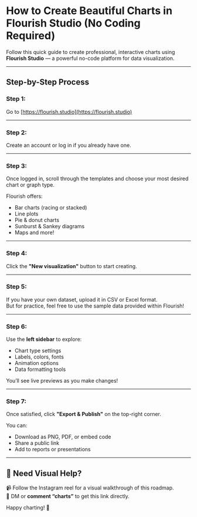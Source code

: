# How to Create Beautiful Charts in Flourish Studio (No Coding Required)

Follow this quick guide to create professional, interactive charts using **Flourish Studio** — a powerful no-code platform for data visualization.

---

## Step-by-Step Process

### Step 1:  
Go to [https://flourish.studio](https://flourish.studio)

---

### Step 2:  
Create an account or log in if you already have one.

---

### Step 3:  
Once logged in, scroll through the templates and choose your most desired chart or graph type.

Flourish offers:
- Bar charts (racing or stacked)
- Line plots
- Pie & donut charts
- Sunburst & Sankey diagrams
- Maps and more!

---

### Step 4:  
Click the **"New visualization"** button to start creating.

---

### Step 5:  
If you have your own dataset, upload it in CSV or Excel format.  
But for practice, feel free to use the sample data provided within Flourish!

---

### Step 6:  
Use the **left sidebar** to explore:
- Chart type settings  
- Labels, colors, fonts  
- Animation options  
- Data formatting tools

You’ll see live previews as you make changes!

---

### Step 7:  
Once satisfied, click **"Export & Publish"** on the top-right corner.

You can:
- Download as PNG, PDF, or embed code
- Share a public link  
- Add to reports or presentations

---

## 🔗 Need Visual Help?

📹 Follow the Instagram reel for a visual walkthrough of this roadmap.  
💬 DM or **comment “charts”** to get this link directly.

Happy charting! 🎉  

